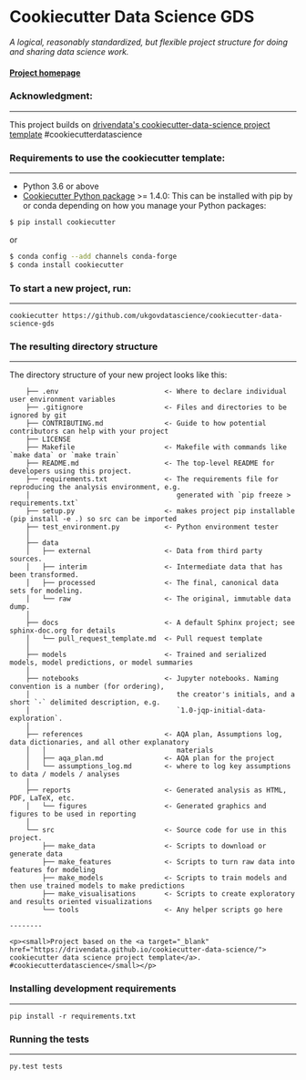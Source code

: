 # Cookiecutter Data Science GDS

_A logical, reasonably standardized, but flexible project structure for doing and sharing data science work._


#### [Project homepage](http://ukgovdatascience.github.io/cookiecutter-data-science-gds/)


### Acknowledgment:
-----------
This project builds on 
[drivendata's cookiecutter-data-science project template](http://drivendata.github.io/cookiecutter-data-science/) 
#cookiecutterdatascience


### Requirements to use the cookiecutter template:
-----------
 - Python 3.6 or above
 - [Cookiecutter Python package](http://cookiecutter.readthedocs.org/en/latest/installation.html) >= 1.4.0: This can be 
 installed with pip by or conda depending on how you manage your Python packages:

``` bash
$ pip install cookiecutter
```

or

``` bash
$ conda config --add channels conda-forge
$ conda install cookiecutter
```


### To start a new project, run:
------------

    cookiecutter https://github.com/ukgovdatascience/cookiecutter-data-science-gds




### The resulting directory structure
------------

The directory structure of your new project looks like this: 

```
    ├── .env                          <- Where to declare individual user environment variables
    ├── .gitignore                    <- Files and directories to be ignored by git
    ├── CONTRIBUTING.md               <- Guide to how potential contributors can help with your project
    ├── LICENSE
    ├── Makefile                      <- Makefile with commands like `make data` or `make train`
    ├── README.md                     <- The top-level README for developers using this project.
    ├── requirements.txt              <- The requirements file for reproducing the analysis environment, e.g.
    │                                    generated with `pip freeze > requirements.txt`
    ├── setup.py                      <- makes project pip installable (pip install -e .) so src can be imported
    ├── test_environment.py           <- Python environment tester   
    │
    ├── data
    │   ├── external                  <- Data from third party sources.
    │   ├── interim                   <- Intermediate data that has been transformed.
    │   ├── processed                 <- The final, canonical data sets for modeling.
    │   └── raw                       <- The original, immutable data dump.
    │
    ├── docs                          <- A default Sphinx project; see sphinx-doc.org for details
    │   └── pull_request_template.md  <- Pull request template
    │
    ├── models                        <- Trained and serialized models, model predictions, or model summaries
    │
    ├── notebooks                     <- Jupyter notebooks. Naming convention is a number (for ordering),
    │                                    the creator's initials, and a short `-` delimited description, e.g.
    │                                    `1.0-jqp-initial-data-exploration`.
    │
    ├── references                    <- AQA plan, Assumptions log, data dictionaries, and all other explanatory 
    │   │                                materials
    │   ├── aqa_plan.md               <- AQA plan for the project
    │   └── assumptions_log.md        <- where to log key assumptions to data / models / analyses
    │
    ├── reports                       <- Generated analysis as HTML, PDF, LaTeX, etc.
    │   └── figures                   <- Generated graphics and figures to be used in reporting
    │
    └── src                           <- Source code for use in this project.
        ├── make_data                 <- Scripts to download or generate data
        ├── make_features             <- Scripts to turn raw data into features for modeling
        ├── make_models               <- Scripts to train models and then use trained models to make predictions
        ├── make_visualisations       <- Scripts to create exploratory and results oriented visualizations
        └── tools                     <- Any helper scripts go here

--------

<p><small>Project based on the <a target="_blank" href="https://drivendata.github.io/cookiecutter-data-science/">
cookiecutter data science project template</a>. #cookiecutterdatascience</small></p>

```


### Installing development requirements
------------

    pip install -r requirements.txt

### Running the tests
------------

    py.test tests
